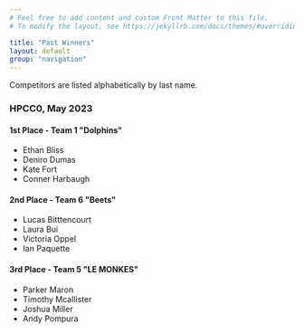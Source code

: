```yaml
---
# Feel free to add content and custom Front Matter to this file.
# To modify the layout, see https://jekyllrb.com/docs/themes/#overriding-theme-defaults

title: "Past Winners"
layout: default
group: "navigation"
---
```

Competitors are listed alphabetically by last name.
### HPCC0, May 2023


<div class="list-container">
<h4>1st Place - Team 1 "Dolphins"</h4>
<ul>
<li>Ethan Bliss</li>
<li>Deniro Dumas</li>
<li>Kate Fort</li>
<li>Conner Harbaugh</li>
</ul>
</div>

<div class="list-container">
<h4>2nd Place - Team 6 "Beets"</h4>
<ul>
<li>Lucas Bitttencourt</li>
<li>Laura Bui</li>
<li>Victoria Oppel</li>
<li>Ian Paquette</li>
</ul>
</div>

<div class="list-container">
<h4>3rd Place - Team 5 "LE MONKES"</h4>
<ul>
<li>Parker Maron</li>
<li>Timothy Mcallister</li>
<li>Joshua Miller</li>
<li>Andy Pompura</li>
</ul>
</div>

